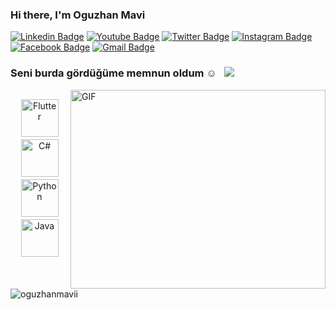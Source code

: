 ### Hi there, I'm  Oguzhan Mavi
[![Linkedin Badge](https://img.shields.io/badge/-LinkedIn-0e76a8?style=flat-square&logo=Linkedin&logoColor=white)](https://www.linkedin.com/in/o%C4%9Fuzhan-mavi-b51542149/)
[![Youtube Badge](https://img.shields.io/badge/Youtube-3b5998?style=flat-square&logo=Youtube&logoColor=red)](https://www.youtube.com/channel/UC0sWMgurJhGw4g328xG9gUA)
[![Twitter Badge](https://img.shields.io/badge/-Twitter-00acee?style=flat-square&logo=Twitter&logoColor=white)](https://twitter.com/oguzhannmavii)
[![Instagram Badge](https://img.shields.io/badge/Instagram-%2312100E.svg?&style=for-square&logo=Instagram&logoColor=red)](https://www.instagram.com/oguzhannmavii/)
[![Facebook Badge](https://img.shields.io/badge/-Facebook-0088cc?style=flat-square&logo=Facebook&logoColor=white)]()
[![Gmail Badge](https://img.shields.io/badge/Gmail-%2312100E.svg?&style=for-square&logo=Gmail&logoColor=white)](https://www.mavioguz09@gmail.com/)

### Seni burda gördüğüme memnun oldum ☺️ &nbsp; ![](https://visitor-badge.glitch.me/badge?page_id=oguzhanmavii)


<img align="right" alt="GIF" src="https://raw.githubusercontent.com/abhisheknaiidu/abhisheknaiidu/master/code.gif?raw=true" width="408" height="318" />

## 
<p align="center">
<img src="https://play-lh.googleusercontent.com/5e7z5YCt7fplN4qndpYzpJjYmuzM2WSrfs35KxnEw-Ku1sClHRWHoIDSw3a3YS5WpGcI" alt="Flutter" height="60" style="vertical-align:top; margin:2px">
<img src="https://upload.wikimedia.org/wikipedia/commons/thumb/0/0d/C_Sharp_wordmark.svg/60px-C_Sharp_wordmark.svg.png" alt="C#" height="60" style="vertical-align:top; margin:2px">
<img src="https://akademi.bilgeadam.com/wp-content/uploads/2021/01/application-development-with-python.png" alt="Python" height="60" style="vertical-align:top; margin:2px">
<img src="https://upload.wikimedia.org/wikipedia/tr/thumb/2/2e/Java_Logo.svg/60px-Java_Logo.svg.png" alt="Java" height="60" style="vertical-align:top; margin:2px">  
<!--
<a href="https://readme-stats-cfgj2cxdy.vercel.app/api?username=oguzhanmavii&count_private=true&show_icons=true&theme=tokyonight">
  <img  align="left" src="https://readme-stats-cfgj2cxdy.vercel.app/api?username=oguzhanmavii&count_private=true&show_icons=true&theme=tokyonight" />
-->
 <p><img align="center" src="https://github-readme-stats.vercel.app/api/top-langs?username=oguzhanmavii&show_icons=true&theme=dark&locale=en&layout=compact" alt="oguzhanmavii" /></p>
<!--
</a>
<a href="https://readme-stats-cfgj2cxdy.vercel.app/api/top-langs/?username=oguzhanmavii&hide=php&theme=tokyonight">
  <img align="left" src="https://readme-stats-cfgj2cxdy.vercel.app/api/top-langs/?username=oguzhanmavii&hide=php&theme=tokyonight" /> 
</a>
-->
</div>

